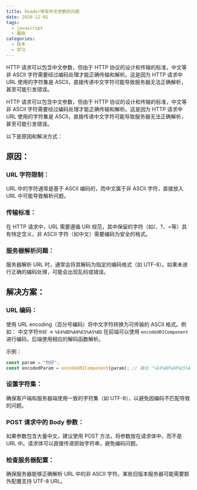 ```yaml
---
title: header带有中文参数的问题
date: 2020-12-01
tags:
  - javascript
  - 基础
categories:
  - 技术
  - 学习
---
```


HTTP 请求可以包含中文参数，但由于 HTTP 协议的设计和传输的标准，中文等非 ASCII 字符需要经过编码处理才能正确传输和解析。这是因为 HTTP 请求中 URL 使用的字符集是 ASCII，直接传递中文字符可能导致服务器无法正确解析，甚至可能引发错误。

HTTP 请求可以包含中文参数，但由于 HTTP 协议的设计和传输的标准，中文等非 ASCII 字符需要经过编码处理才能正确传输和解析。这是因为 HTTP 请求中 URL 使用的字符集是 ASCII，直接传递中文字符可能导致服务器无法正确解析，甚至可能引发错误。

以下是原因和解决方式：

## 原因：

### URL 字符限制：

URL 中的字符通常是基于 ASCII 编码的，而中文属于非 ASCII 字符，直接放入 URL 中可能导致解析问题。

### 传输标准：

在 HTTP 请求中，URL 需要遵循 URI 规范，其中保留的字符（如/、?、=等）具有特定含义，非 ASCII 字符（如中文）需要编码为安全的格式。

### 服务器解析问题：

服务器解析 URL 时，通常会将其解码为指定的编码格式（如 UTF-8）。如果未进行正确的编码处理，可能会出现乱码或错误。

## 解决方案：

### URL 编码：

使用 URL encoding（百分号编码）将中文字符转换为可传输的 ASCII 格式。例如：
中文字符`你好` → `%E4%BD%A0%E5%A5%BD`
在前端可以使用 `encodeURIComponent` 进行编码，后端使用相应的解码函数解析。

示例：

```javascript
const param = "你好";
const encodedParam = encodeURIComponent(param); // 输出 "%E4%BD%A0%E5%A5%BD"
```

### 设置字符集：

确保客户端和服务器端使用一致的字符集（如 UTF-8），以避免因编码不匹配导致的问题。

### POST 请求中的 Body 参数：

如果参数包含大量中文，建议使用 POST 方法，将参数放在请求体中，而不是 URL 中。请求体可以直接传递原始字符串，避免编码问题。

### 检查服务器配置：

确保服务器能够正确解析 URL 中的非 ASCII 字符。某些旧版本服务器可能需要额外配置支持 UTF-8 URL。
